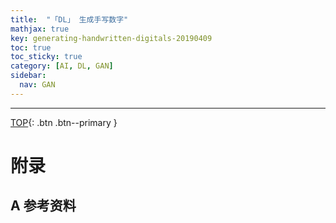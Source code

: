 ```yaml
---
title:  "「DL」 生成手写数字"
mathjax: true
key: generating-handwritten-digitals-20190409
toc: true
toc_sticky: true
category: [AI, DL, GAN]
sidebar:
  nav: GAN
---
```

<span id='head'></span>

>

<!--more-->


-------------------  
[TOP](#head){: .btn .btn--primary }



# 附录
## A 参考资料

